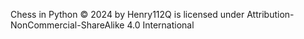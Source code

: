 Chess in Python © 2024 by Henry112Q is licensed under Attribution-NonCommercial-ShareAlike 4.0 International 
